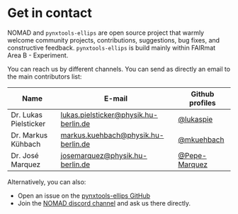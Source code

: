 # Get in contact

NOMAD and `pynxtools-ellips` are open source project that warmly welcome community projects, contributions, suggestions, bug fixes, and constructive feedback. `pynxtools-ellips` is build mainly within FAIRmat Area B - Experiment.

You can reach us by different channels. You can send as directly an email to the main contributors list:

| Name | E-mail     | Github profiles |
|------|------------|-----------------|
| Dr. Lukas Pielsticker | [lukas.pielsticker@physik.hu-berlin.de](mailto:lukas.pielsticker@physik.hu-berlin.de) |  [@lukaspie](https://github.com/lukaspie) |
| Dr. Markus Kühbach | [markus.kuehbach@physik.hu-berlin.de](mailto:markus.kuehbach@physik.hu-berlin.de) | [@mkuehbach](https://github.com/mkuehbach) |
| Dr. José Marquez | [josemarquez@physik.hu-berlin.de](mailto:josemarquez@physik.hu-berlin.de) | [@Pepe-Marquez](https://github.com/Pepe-Marquez) |

Alternatively, you can also:

- Open an issue on the [pynxtools-ellips GitHub](https://github.com/FAIRmat-NFDI/pynxtools-ellips/issues)
- Join the [NOMAD discord channel](https://discord.gg/Gyzx3ukUw8) and ask us there directly.
